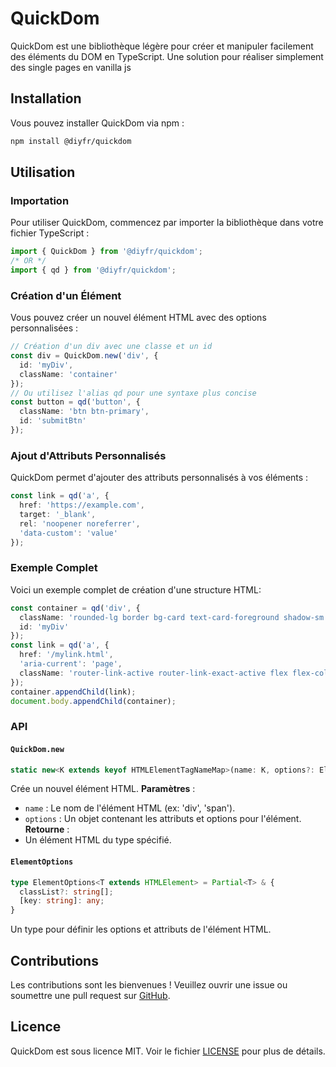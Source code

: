 
# QuickDom
QuickDom est une bibliothèque légère pour créer et manipuler facilement des éléments du DOM en TypeScript.
Une solution pour réaliser simplement des single pages en vanilla js  
## Installation
Vous pouvez installer QuickDom via npm :
```sh
npm install @diyfr/quickdom
```
## Utilisation
### Importation
Pour utiliser QuickDom, commencez par importer la bibliothèque dans votre fichier TypeScript :
```typescript
import { QuickDom } from '@diyfr/quickdom';
/* OR */
import { qd } from '@diyfr/quickdom';
```
### Création d'un Élément
Vous pouvez créer un nouvel élément HTML avec des options personnalisées :
```typescript
// Création d'un div avec une classe et un id
const div = QuickDom.new('div', {
  id: 'myDiv',
  className: 'container'
});
// Ou utilisez l'alias qd pour une syntaxe plus concise
const button = qd('button', {
  className: 'btn btn-primary',
  id: 'submitBtn'
});
```
### Ajout d'Attributs Personnalisés
QuickDom permet d'ajouter des attributs personnalisés à vos éléments :
```typescript
const link = qd('a', {
  href: 'https://example.com',
  target: '_blank',
  rel: 'noopener noreferrer',
  'data-custom': 'value'
});
```
### Exemple Complet
Voici un exemple complet de création d'une structure HTML:
```typescript
const container = qd('div', {
  className: 'rounded-lg border bg-card text-card-foreground shadow-sm',
  id: 'myDiv'
});
const link = qd('a', {
  href: '/mylink.html',
  'aria-current': 'page',
  className: 'router-link-active router-link-exact-active flex flex-col p-4 space-y-3'
});
container.appendChild(link);
document.body.appendChild(container);
```
### API
#### `QuickDom.new`
```typescript
static new<K extends keyof HTMLElementTagNameMap>(name: K, options?: ElementOptions<HTMLElementTagNameMap[K]>): HTMLElementTagNameMap[K]
```
Crée un nouvel élément HTML.
**Paramètres** :
- `name` : Le nom de l'élément HTML (ex: 'div', 'span').
- `options` : Un objet contenant les attributs et options pour l'élément.
**Retourne** :
- Un élément HTML du type spécifié.
#### `ElementOptions`
```typescript
type ElementOptions<T extends HTMLElement> = Partial<T> & {
  classList?: string[];
  [key: string]: any;
}
```
Un type pour définir les options et attributs de l'élément HTML.
## Contributions
Les contributions sont les bienvenues ! Veuillez ouvrir une issue ou soumettre une pull request sur [GitHub](https://github.com/diyfr/quickdom/issues).
## Licence
QuickDom est sous licence MIT. Voir le fichier [LICENSE](LICENSE) pour plus de détails.
